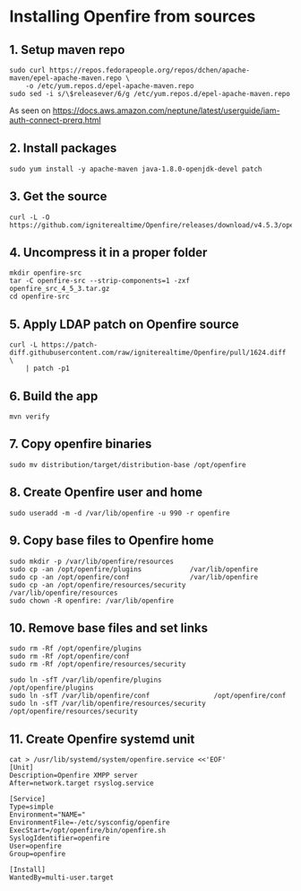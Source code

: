 # Installing Openfire from sources

## 1. Setup maven repo
```
sudo curl https://repos.fedorapeople.org/repos/dchen/apache-maven/epel-apache-maven.repo \
    -o /etc/yum.repos.d/epel-apache-maven.repo
sudo sed -i s/\$releasever/6/g /etc/yum.repos.d/epel-apache-maven.repo
```
As seen on https://docs.aws.amazon.com/neptune/latest/userguide/iam-auth-connect-prerq.html


## 2. Install packages
```
sudo yum install -y apache-maven java-1.8.0-openjdk-devel patch
```

## 3. Get the source
```
curl -L -O https://github.com/igniterealtime/Openfire/releases/download/v4.5.3/openfire_src_4_5_3.tar.gz
```

## 4. Uncompress it in a proper folder
```
mkdir openfire-src
tar -C openfire-src --strip-components=1 -zxf openfire_src_4_5_3.tar.gz
cd openfire-src
```

## 5. Apply LDAP patch on Openfire source
```
curl -L https://patch-diff.githubusercontent.com/raw/igniterealtime/Openfire/pull/1624.diff \
    | patch -p1
```

## 6. Build the app
```
mvn verify
```

## 7. Copy openfire binaries
```
sudo mv distribution/target/distribution-base /opt/openfire
```

## 8. Create Openfire user and home
```
sudo useradd -m -d /var/lib/openfire -u 990 -r openfire
```

## 9. Copy base files to Openfire home
```
sudo mkdir -p /var/lib/openfire/resources
sudo cp -an /opt/openfire/plugins            /var/lib/openfire
sudo cp -an /opt/openfire/conf               /var/lib/openfire
sudo cp -an /opt/openfire/resources/security /var/lib/openfire/resources
sudo chown -R openfire: /var/lib/openfire
```

## 10. Remove base files and set links
```
sudo rm -Rf /opt/openfire/plugins
sudo rm -Rf /opt/openfire/conf
sudo rm -Rf /opt/openfire/resources/security

sudo ln -sfT /var/lib/openfire/plugins             /opt/openfire/plugins
sudo ln -sfT /var/lib/openfire/conf                /opt/openfire/conf
sudo ln -sfT /var/lib/openfire/resources/security  /opt/openfire/resources/security
```

## 11. Create Openfire systemd unit
```
cat > /usr/lib/systemd/system/openfire.service <<'EOF'
[Unit]
Description=Openfire XMPP server
After=network.target rsyslog.service

[Service]
Type=simple
Environment="NAME="
EnvironmentFile=-/etc/sysconfig/openfire
ExecStart=/opt/openfire/bin/openfire.sh
SyslogIdentifier=openfire
User=openfire
Group=openfire

[Install]
WantedBy=multi-user.target
```

